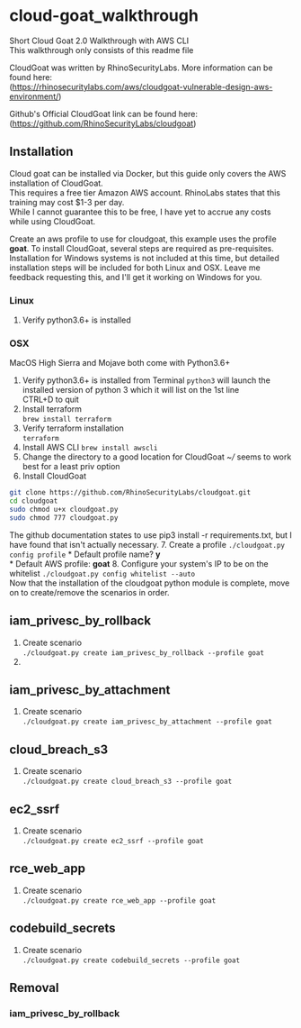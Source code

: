 # cloud-goat_walkthrough
Short Cloud Goat 2.0 Walkthrough with AWS CLI  
This walkthrough only consists of this readme file  

CloudGoat was written by RhinoSecurityLabs. More information can be found here:  
(https://rhinosecuritylabs.com/aws/cloudgoat-vulnerable-design-aws-environment/)

Github's Official CloudGoat link can be found here:  
(https://github.com/RhinoSecurityLabs/cloudgoat)

## Installation
Cloud goat can be installed via Docker, but this guide only covers the AWS installation of CloudGoat.  
This requires a free tier Amazon AWS account. RhinoLabs states that this training may cost $1-3 per day.  
While I cannot guarantee this to be free, I have yet to accrue any costs while using CloudGoat.

Create an aws profile to use for cloudgoat, this example uses the profile **goat**.
To install CloudGoat, several steps are required as pre-requisites.  
Installation for Windows systems is not included at this time, but detailed installation steps will be included for both Linux and OSX. Leave me feedback requesting this, and I'll get it working on Windows for you.

### Linux
1. Verify python3.6+ is installed

### OSX
MacOS High Sierra and Mojave both come with Python3.6+
1. Verify python3.6+ is installed from Terminal 
`python3` will launch the installed version of python 3 which it will list on the 1st line  
CTRL+D to quit
2. Install terraform  
`brew install terraform`
3. Verify terraform installation  
`terraform`  
4. Install AWS CLI
`brew install awscli`
5. Change the directory to a good location for CloudGoat *~/* seems to work best for a least priv option  
6. Install CloudGoat  
```bash
git clone https://github.com/RhinoSecurityLabs/cloudgoat.git
cd cloudgoat
sudo chmod u+x cloudgoat.py
sudo chmod 777 cloudgoat.py
```
The github documentation states to use pip3 install -r requirements.txt, but I have found that isn't actually necessary.
7. Create a profile
`./cloudgoat.py config profile`
    * Default profile name? __y__  
    * Default AWS profile: __goat__
8. Configure your system's IP to be on the whitelist
`./cloudgoat.py config whitelist --auto`   
Now that the installation of the cloudgoat python module is complete, move on to create/remove the scenarios in order.

## iam_privesc_by_rollback
1. Create scenario  
`./cloudgoat.py create iam_privesc_by_rollback --profile goat`  
2. 

## iam_privesc_by_attachment
1. Create scenario  
`./cloudgoat.py create iam_privesc_by_attachment --profile goat`  


## cloud_breach_s3
1. Create scenario  
`./cloudgoat.py create cloud_breach_s3 --profile goat`  


## ec2_ssrf
1. Create scenario  
`./cloudgoat.py create ec2_ssrf --profile goat`  


## rce_web_app
1. Create scenario   
`./cloudgoat.py create rce_web_app --profile goat`   


## codebuild_secrets
1. Create scenario  
`./cloudgoat.py create codebuild_secrets --profile goat`  

## Removal
### iam_privesc_by_rollback

